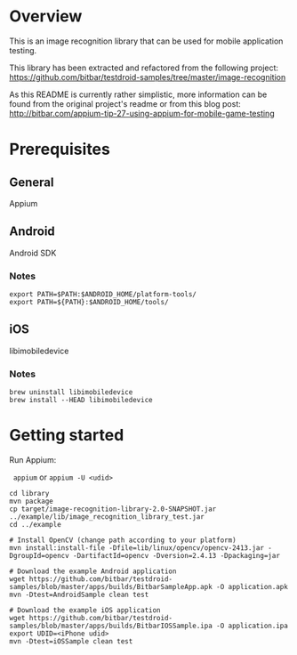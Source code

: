 # Overview
This is an image recognition library that can be used for mobile application testing.

This library has been extracted and refactored from the following project: 
<https://github.com/bitbar/testdroid-samples/tree/master/image-recognition>

As this README is currently rather simplistic, more information can be found from the original project's readme or from this blog post: <http://bitbar.com/appium-tip-27-using-appium-for-mobile-game-testing>

# Prerequisites
## General

Appium

## Android
Android SDK

### Notes

```
export PATH=$PATH:$ANDROID_HOME/platform-tools/
export PATH=${PATH}:$ANDROID_HOME/tools/
```

## iOS

libimobiledevice

### Notes

```
brew uninstall libimobiledevice
brew install --HEAD libimobiledevice
```

# Getting started
Run Appium:

` appium` or `appium -U <udid>`


```
cd library
mvn package
cp target/image-recognition-library-2.0-SNAPSHOT.jar ../example/lib/image_recognition_library_test.jar
cd ../example

# Install OpenCV (change path according to your platform)
mvn install:install-file -Dfile=lib/linux/opencv/opencv-2413.jar -DgroupId=opencv -DartifactId=opencv -Dversion=2.4.13 -Dpackaging=jar
	
# Download the example Android application
wget https://github.com/bitbar/testdroid-samples/blob/master/apps/builds/BitbarSampleApp.apk -O application.apk
mvn -Dtest=AndroidSample clean test
	
# Download the example iOS application
wget https://github.com/bitbar/testdroid-samples/blob/master/apps/builds/BitbarIOSSample.ipa -O application.ipa
export UDID=<iPhone udid>
mvn -Dtest=iOSSample clean test
```

